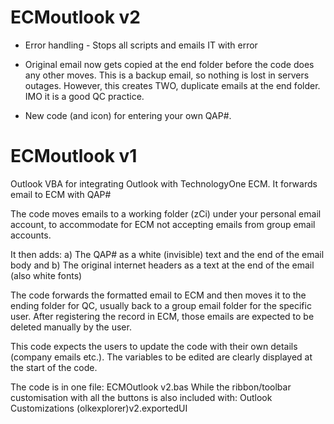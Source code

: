 # ECMoutlook v2
- Error handling - Stops all scripts and emails IT with error


- Original email now gets copied at the end folder before the code does any other moves. This is a backup email, so nothing is lost  in servers outages. However, this creates TWO, duplicate emails at the end folder. IMO it is a good QC practice.


- New code (and icon) for entering your own QAP#. 


# ECMoutlook v1
Outlook VBA for integrating Outlook with TechnologyOne ECM. It forwards email to ECM with QAP#

The code moves emails to a working folder (zCi) under your personal email account, to accommodate for ECM not accepting emails from group email accounts.

It then adds:
a) The QAP# as a white (invisible) text and the end of the email body and
b) The original internet headers as a text at the end of the email (also white fonts)

The code forwards the formatted email to ECM and then moves it to the ending folder for QC, usually back to a group email folder for the specific user. After registering the record in ECM, those emails are expected to be deleted manually by the user.

This code expects the users to update the code with their own details (company emails etc.). The variables to be edited are clearly displayed at the start of the code.

The code is in one file: ECMOutlook v2.bas
While the ribbon/toolbar customisation with all the buttons is also included with: Outlook Customizations (olkexplorer)v2.exportedUI
